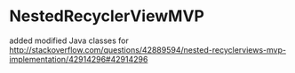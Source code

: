 # NestedRecyclerViewMVP

added modified Java classes for
http://stackoverflow.com/questions/42889594/nested-recyclerviews-mvp-implementation/42914296#42914296
